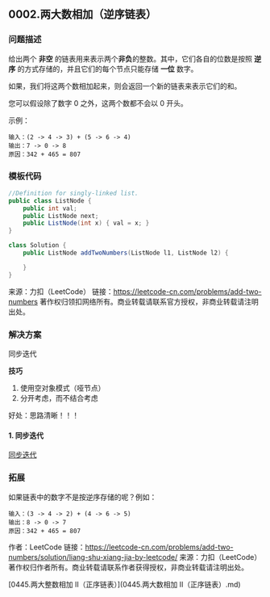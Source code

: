 <script src="https://cdn.bootcss.com/mathjax/2.7.7/MathJax.js?config=TeX-AMS-MML_HTMLorMML"></script>

## 0002.两大数相加（逆序链表）

### 问题描述

给出两个 **非空** 的链表用来表示两个**非负**的整数。其中，它们各自的位数是按照 **逆序** 的方式存储的，并且它们的每个节点只能存储 **一位** 数字。

如果，我们将这两个数相加起来，则会返回一个新的链表来表示它们的和。

您可以假设除了数字 0 之外，这两个数都不会以 0 开头。

示例：

```
输入：(2 -> 4 -> 3) + (5 -> 6 -> 4)
输出：7 -> 0 -> 8
原因：342 + 465 = 807
```

### 模板代码

``` java
//Definition for singly-linked list.
public class ListNode {
    public int val;
    public ListNode next;
    public ListNode(int x) { val = x; }
}

class Solution {
    public ListNode addTwoNumbers(ListNode l1, ListNode l2) {

    }
}
```

来源：力扣（LeetCode）
链接：https://leetcode-cn.com/problems/add-two-numbers
著作权归领扣网络所有。商业转载请联系官方授权，非商业转载请注明出处。

### 解决方案

同步迭代

**技巧**

1. 使用空对象模式（哑节点）
2. 分开考虑，而不结合考虑

好处：思路清晰！！！

#### 1. 同步迭代

[同步迭代](qu0002/solu1/Solution.java)

### 拓展

如果链表中的数字不是按逆序存储的呢？例如：

```
输入：(3 -> 4 -> 2) + (4 -> 6 -> 5)
输出：8 -> 0 -> 7
原因：342 + 465 = 807
```

作者：LeetCode
链接：https://leetcode-cn.com/problems/add-two-numbers/solution/liang-shu-xiang-jia-by-leetcode/
来源：力扣（LeetCode）
著作权归作者所有。商业转载请联系作者获得授权，非商业转载请注明出处。

 [0445.两大整数相加 II（正序链表）](0445.两大数相加 II（正序链表）.md)
 
 
